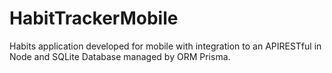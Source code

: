 # HabitTrackerMobile
 Habits application developed for mobile with integration to an APIRESTful in Node and SQLite Database managed by ORM Prisma.
